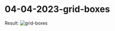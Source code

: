# 04-04-2023-grid-boxes
Result: 
![grid-boxes](https://user-images.githubusercontent.com/47807459/229795697-12fcde34-a131-45be-a52e-fb3d17558c53.png)
